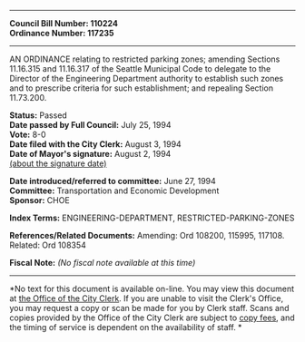 * * * * *  
  
**Council Bill Number: [](#h0)[](#h2)110224**   
**Ordinance Number: 117235**  
  
* * * * *  
  
AN ORDINANCE relating to restricted parking zones; amending Sections 11.16.315 and 11.16.317 of the Seattle Municipal Code to delegate to the Director of the Engineering Department authority to establish such zones and to prescribe criteria for such establishment; and repealing Section 11.73.200.  
  
**Status:** Passed   
**Date passed by Full Council:** July 25, 1994   
**Vote:** 8-0   
**Date filed with the City Clerk:** August 3, 1994   
**Date of Mayor's signature:** August 2, 1994   
[(about the signature date)](/~public/approvaldate.htm)   
  
  
**Date introduced/referred to committee:** June 27, 1994   
**Committee:** Transportation and Economic Development   
**Sponsor:** CHOE   
  
**Index Terms:** ENGINEERING-DEPARTMENT, RESTRICTED-PARKING-ZONES  
  
**References/Related Documents:** Amending: Ord 108200, 115995, 117108. Related: Ord 108354  
  
**Fiscal Note:** *(No fiscal note available at this time)*  
  
* * * * *  
  
*No text for this document is available on-line. You may view this document at [the Office of the City Clerk](http://www.seattle.gov/leg/clerk/contactUs.htm). If you are unable to visit the Clerk's Office, you may request a copy or scan be made for you by Clerk staff. Scans and copies provided by the Office of the City Clerk are subject to [copy fees](http://clerk.seattle.gov/~public/clerkfees.htm), and the timing of service is dependent on the availability of staff. *  
  
  
